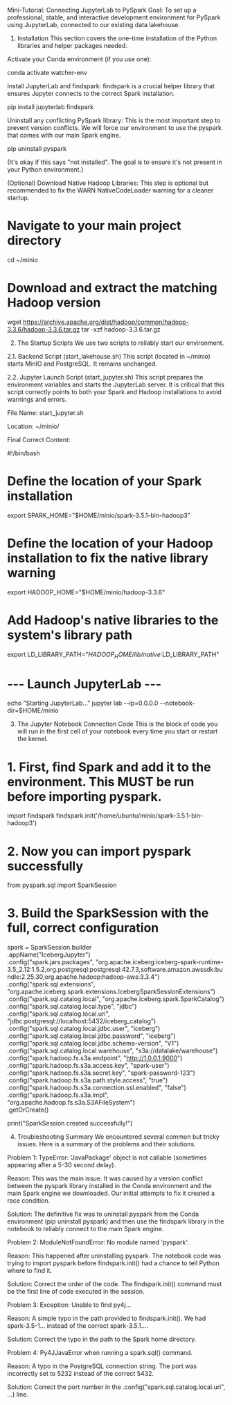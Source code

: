 Mini-Tutorial: Connecting JupyterLab to PySpark
Goal: To set up a professional, stable, and interactive development environment for PySpark using JupyterLab, connected to our existing data lakehouse.

1. Installation
This section covers the one-time installation of the Python libraries and helper packages needed.

Activate your Conda environment (if you use one):

conda activate watcher-env

Install JupyterLab and findspark: findspark is a crucial helper library that ensures Jupyter connects to the correct Spark installation.

pip install jupyterlab findspark

Uninstall any conflicting PySpark library: This is the most important step to prevent version conflicts. We will force our environment to use the pyspark that comes with our main Spark engine.

pip uninstall pyspark

(It's okay if this says "not installed". The goal is to ensure it's not present in your Python environment.)

(Optional) Download Native Hadoop Libraries: This step is optional but recommended to fix the WARN NativeCodeLoader warning for a cleaner startup.

# Navigate to your main project directory
cd ~/minio

# Download and extract the matching Hadoop version
wget https://archive.apache.org/dist/hadoop/common/hadoop-3.3.6/hadoop-3.3.6.tar.gz
tar -xzf hadoop-3.3.6.tar.gz

2. The Startup Scripts
We use two scripts to reliably start our environment.

2.1. Backend Script (start_lakehouse.sh)
This script (located in ~/minio) starts MinIO and PostgreSQL. It remains unchanged.

2.2. Jupyter Launch Script (start_jupyter.sh)
This script prepares the environment variables and starts the JupyterLab server. It is critical that this script correctly points to both your Spark and Hadoop installations to avoid warnings and errors.

File Name: start_jupyter.sh

Location: ~/minio/

Final Correct Content:

#!/bin/bash

# Define the location of your Spark installation
export SPARK_HOME="$HOME/minio/spark-3.5.1-bin-hadoop3"

# Define the location of your Hadoop installation to fix the native library warning
export HADOOP_HOME="$HOME/minio/hadoop-3.3.6"

# Add Hadoop's native libraries to the system's library path
export LD_LIBRARY_PATH="$HADOOP_HOME/lib/native:$LD_LIBRARY_PATH"

# --- Launch JupyterLab ---
echo "Starting JupyterLab..."
jupyter lab --ip=0.0.0.0 --notebook-dir=$HOME/minio

3. The Jupyter Notebook Connection Code
This is the block of code you will run in the first cell of your notebook every time you start or restart the kernel.

# 1. First, find Spark and add it to the environment. This MUST be run before importing pyspark.
import findspark
findspark.init('/home/ubuntu/minio/spark-3.5.1-bin-hadoop3')

# 2. Now you can import pyspark successfully
from pyspark.sql import SparkSession

# 3. Build the SparkSession with the full, correct configuration
spark = SparkSession.builder \
    .appName("IcebergJupyter") \
    .config("spark.jars.packages", "org.apache.iceberg:iceberg-spark-runtime-3.5_2.12:1.5.2,org.postgresql:postgresql:42.7.3,software.amazon.awssdk:bundle:2.25.30,org.apache.hadoop:hadoop-aws:3.3.4") \
    .config("spark.sql.extensions", "org.apache.iceberg.spark.extensions.IcebergSparkSessionExtensions") \
    .config("spark.sql.catalog.local", "org.apache.iceberg.spark.SparkCatalog") \
    .config("spark.sql.catalog.local.type", "jdbc") \
    .config("spark.sql.catalog.local.uri", "jdbc:postgresql://localhost:5432/iceberg_catalog") \
    .config("spark.sql.catalog.local.jdbc.user", "iceberg") \
    .config("spark.sql.catalog.local.jdbc.password", "iceberg") \
    .config("spark.sql.catalog.local.jdbc.schema-version", "V1") \
    .config("spark.sql.catalog.local.warehouse", "s3a://datalake/warehouse") \
    .config("spark.hadoop.fs.s3a.endpoint", "http://1.0.0.1:9000") \
    .config("spark.hadoop.fs.s3a.access.key", "spark-user") \
    .config("spark.hadoop.fs.s3a.secret.key", "spark-password-123") \
    .config("spark.hadoop.fs.s3a.path.style.access", "true") \
    .config("spark.hadoop.fs.s3a.connection.ssl.enabled", "false") \
    .config("spark.hadoop.fs.s3a.impl", "org.apache.hadoop.fs.s3a.S3AFileSystem") \
    .getOrCreate()

print("SparkSession created successfully!")

4. Troubleshooting Summary
We encountered several common but tricky issues. Here is a summary of the problems and their solutions.

Problem 1: TypeError: 'JavaPackage' object is not callable (sometimes appearing after a 5-30 second delay).

Reason: This was the main issue. It was caused by a version conflict between the pyspark library installed in the Conda environment and the main Spark engine we downloaded. Our initial attempts to fix it created a race condition.

Solution: The definitive fix was to uninstall pyspark from the Conda environment (pip uninstall pyspark) and then use the findspark library in the notebook to reliably connect to the main Spark engine.

Problem 2: ModuleNotFoundError: No module named 'pyspark'.

Reason: This happened after uninstalling pyspark. The notebook code was trying to import pyspark before findspark.init() had a chance to tell Python where to find it.

Solution: Correct the order of the code. The findspark.init() command must be the first line of code executed in the session.

Problem 3: Exception: Unable to find py4j...

Reason: A simple typo in the path provided to findspark.init(). We had spark-3.5-1... instead of the correct spark-3.5.1....

Solution: Correct the typo in the path to the Spark home directory.

Problem 4: Py4JJavaError when running a spark.sql() command.

Reason: A typo in the PostgreSQL connection string. The port was incorrectly set to 5232 instead of the correct 5432.

Solution: Correct the port number in the .config("spark.sql.catalog.local.uri", ...) line.